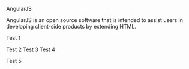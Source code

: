 AngularJS

AngularJS is an open source software that is intended to assist users in developing client-side products by extending HTML.

Test 1

Test 2
  Test 3
Test 4

  Test 5
